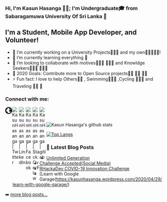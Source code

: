 ### Hi, I'm Kasun Hasanga 🧑‍💻; I'm Undergraduate🎓 from Sabaragamuwa University Of Sri Lanka 👋

## I'm a Student, Mobile App Developer, and Volunteer!
- 🔭 I’m currently working on a University Projects🧑🏻‍💻 and my own🙋🏻‍♂️🤞🏻!
- 🌱 I’m currently learning everything  🤣
- 👯 I’m looking to collaborate with motives👨🏻‍🚀 👩🏻‍🚀 and Knowldge Seekers🧑🏻‍🔬 👨🏻‍🔬
- 🥅 2020 Goals: Contribute more to Open Source projects👬🏻 👭🏻 👫🏻
- ⚡ Fun fact: I love to help Others👫🏻 , Swimming🤽🏻‍♂️ ,Cycling 🚵🏻‍♂️ and Traveling  🧗🏻 🤩

### Connect with me:

[<img align="left" alt="KasunHasanga" width="22px" src="https://raw.githubusercontent.com/iconic/open-iconic/master/svg/globe.svg" />][website]
[<img align="left" alt="KasunHasanga | Twitter" width="22px" src="https://cdn.jsdelivr.net/npm/simple-icons@v3/icons/twitter.svg" />][twitter]
[<img align="left" alt="KasunHasanga | LinkedIn" width="22px" src="https://cdn.jsdelivr.net/npm/simple-icons@v3/icons/linkedin.svg" />][linkedin]
[<img align="left" alt="KasunHasanga | Facebook" width="22px" src="https://cdn.jsdelivr.net/npm/simple-icons@3.4.1/icons/facebook.svg" />][Facebook]
[<img align="left" alt="KasunHasanga | StackOverFlow" width="22px" src="https://cdn.jsdelivr.net/npm/simple-icons@3.4.1/icons/stackoverflow.svg" />][StackOverFlow]
[<img align="left" alt="KasunHasanga | gitlab" width="22px" src="https://cdn.jsdelivr.net/npm/simple-icons@3.4.1/icons/gitlab.svg" />][gitlab]

<!-- [<img align="left" alt="KasunHasanga | Coursera" width="22px" src="https://cdn.jsdelivr.net/npm/simple-icons@3.4.1/icons/coursera.svg" />][Coursera] -->

</br>
</br>

![Kasun Hasanga's github stats](https://github-readme-stats.vercel.app/api?username=KasunHasanga&show_icons=true&theme=radical&count_private=true&hide=stars)




[![Top Langs](https://github-readme-stats.vercel.app/api/top-langs/?username=KasunHasanga)](https://github.com/KasunHasanga/github-readme-stats)
</br>


### 📕 Latest Blog Posts

<!-- BLOG-POST-LIST:START -->
- [Unlimited Generation](https://kasunhasanga.wordpress.com/2020/06/09/unlimited-generation/)
- [Challenge Accepted(Social Media)](https://kasunhasanga.wordpress.com/2020/05/01/challenge-acceptedsocial-media/)
- [RHackaDev COVID-19 Innovation Challenge](https://kasunhasanga.wordpress.com/2020/04/29/hackadev-covid-19-innovation-challenge/)
- [Learn with Google Garage(https://kasunhasanga.wordpress.com/2020/04/29/learn-with-google-garage/)
<!-- BLOG-POST-LIST:END -->

➡️ [more blog posts...](https://kasunhasanga.wordpress.com/)


[website]: https://kasunhasanga.wordpress.com
[twitter]: https://twitter.com/Kasun_hasanga
[linkedin]: https://linkedin.com/in/codeSTACKr
[Facebook]: https://www.facebook.com/kasun.hasanga.1
[StackOverFlow]: https://stackoverflow.com/users/11168442/kasun-hasanga
[gitlab]: https://gitlab.com/kasun_hasanga
<!-- [Coursera]: https://www.coursera.org/user/20e13501939c05147192ff623f980713 -->
